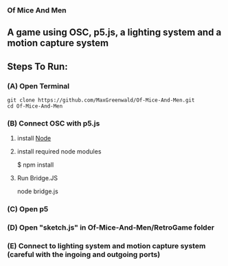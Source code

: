 ### Of Mice And Men
## A game using OSC, p5.js, a lighting system and a motion capture system

## Steps To Run:
### (A) Open Terminal 
    git clone https://github.com/MaxGreenwald/Of-Mice-And-Men.git
    cd Of-Mice-And-Men
### (B) Connect OSC with p5.js

1) install [Node](nodejs.org)

2) install required node modules

    $ npm install

3) Run Bridge.JS

    node bridge.js

### (C) Open p5
### (D) Open "sketch.js" in Of-Mice-And-Men/RetroGame folder
### (E) Connect to lighting system and motion capture system (careful with the ingoing and outgoing ports)
